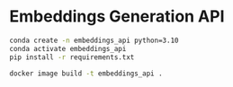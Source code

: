 # Embeddings Generation API

```bash
conda create -n embeddings_api python=3.10
conda activate embeddings_api
pip install -r requirements.txt
```

```bash
docker image build -t embeddings_api .
```

